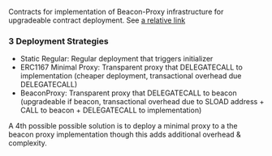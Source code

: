 Contracts for implementation of Beacon-Proxy infrastructure for upgradeable contract deployment. See [a relative link](../OWLArchitecture.drawio)

### 3 Deployment Strategies
* Static Regular: Regular deployment that triggers initializer
* ERC1167 Minimal Proxy: Transparent proxy that DELEGATECALL to implementation (cheaper deployment, transactional overhead due DELEGATECALL)
* BeaconProxy: Transparent proxy that DELEGATECALL to beacon (upgradeable if beacon, transactional overhead due to SLOAD address + CALL to beacon + DELEGATECALL to implementation)

A 4th possible possible solution is to deploy a minimal proxy to a the beacon proxy implementation though this adds additional overhead & complexity.
